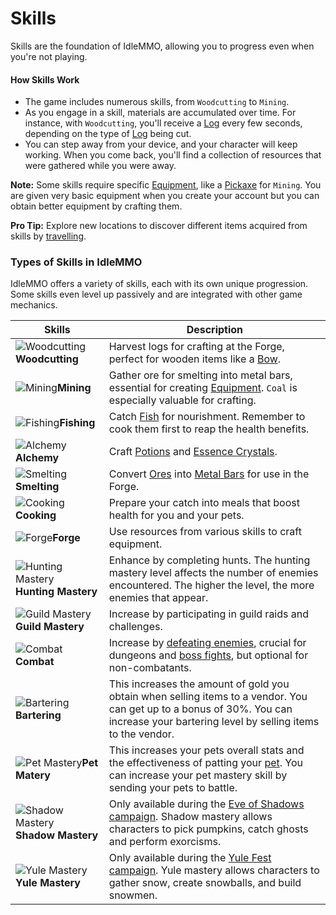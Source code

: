 # Skills

Skills are the foundation of IdleMMO, allowing you to progress even when you're not playing.

#### How Skills Work

- The game includes numerous skills, from `Woodcutting` to `Mining`. 
- As you engage in a skill, materials are accumulated over time. For instance, with `Woodcutting`, you'll receive a [Log](/wiki/items-and-pets/item-types) every few seconds, depending on the type of [Log](/wiki/items-and-pets/item-types) being cut.
- You can step away from your device, and your character will keep working. When you come back, you'll find a collection of resources that were gathered while you were away.

**Note:** Some skills require specific [Equipment](/wiki/items-and-pets/equipment), like a [Pickaxe](/wiki/items-and-pets/item-types) for `Mining`. You are given very basic equipment when you create your account but you can obtain better equipment by crafting them.

**Pro Tip:** Explore new locations to discover different items acquired from skills by [travelling](/wiki/activities-and-challenges/travelling).

### Types of Skills in IdleMMO

IdleMMO offers a variety of skills, each with its own unique progression. Some skills even level up passively and are integrated with other game mechanics.

| Skills | Description |
| -----  | ------      |
| <div>![Woodcutting](https://cdn.idle-mmo.com/cdn-cgi/image/width=24,height=24/uploaded/skins/DKC4LgMAyoUlDmo99LJOVbtUZsezIi-metad29vZGN1dHRpbmcucG5n-.png)__Woodcutting__</div> | Harvest logs for crafting at the Forge, perfect for wooden items like a [Bow](/wiki/items-and-pets/item-types). |
| <div>![Mining](https://cdn.idle-mmo.com/cdn-cgi/image/width=24,height=24/uploaded/skins/CwqOzwaWgR9ooe0BVEpgtKCAduFpka-metabWluaW5nLnBuZw==-.png)__Mining__</div> | Gather ore for smelting into metal bars, essential for creating [Equipment](/wiki/items-and-pets/equipment). `Coal` is especially valuable for crafting. |
| <div>![Fishing](https://cdn.idle-mmo.com/cdn-cgi/image/width=24,height=24/uploaded/skins/aFjVlrHK2um38ufObrBRXGOZOxGHsj-metaZmlzaGluZy5wbmc=-.png)__Fishing__</div> | Catch [Fish](/wiki/items-and-pets/item-types) for nourishment. Remember to cook them first to reap the health benefits. |
| <div>![Alchemy](https://cdn.idle-mmo.com/cdn-cgi/image/width=24,height=24/uploaded/skins/tMKfSVT7ZSbPwMxEIKmulq1B7lFIYZ-metaYWxjaGVteS5wbmc=-.png)__Alchemy__</div> | Craft [Potions](/wiki/items-and-pets/item-types) and [Essence Crystals](/wiki/items-and-pets/item-types). |
| <div>![Smelting](https://cdn.idle-mmo.com/cdn-cgi/image/width=24,height=24/uploaded/skins/01HMV8CSV9P697HRCPBMQMY6VA.png)__Smelting__</div> | Convert [Ores](/wiki/items-and-pets/item-types) into [Metal Bars](/wiki/items-and-pets/item-types) for use in the Forge. |
| <div>![Cooking](https://cdn.idle-mmo.com/cdn-cgi/image/width=24,height=24/uploaded/skins/wI2XxGzeSRX6AFMRUADAnKji9NgOIK-metaY29va2luZy5wbmc=-.png)__Cooking__</div> | Prepare your catch into meals that boost health for you and your pets. |
| <div>![Forge](https://cdn.idle-mmo.com/cdn-cgi/image/width=24,height=24/uploaded/skins/tuVX8BVjiz53PoeSWF1KJ26OTEOoZI-metaaDkucG5n-.png)__Forge__</div> | Use resources from various skills to craft equipment. |
| <div>![Hunting Mastery](https://cdn.idle-mmo.com/cdn-cgi/image/width=24,height=24/uploaded/skins/ryXY3r3TY70wWquLMMZ7idvKVR19GS-metaaHVudGluZy1pbWFnZS5wbmc=-.png)__Hunting Mastery__</div> | Enhance by completing hunts. The hunting mastery level affects the number of enemies encountered. The higher the level, the more enemies that appear. |
| <div>![Guild Mastery](https://cdn.idle-mmo.com/cdn-cgi/image/width=24,height=24/uploaded/skins/01HQQJQD8BME4JCHG9H879XM0Q.png)__Guild Mastery__</div> | Increase by participating in guild raids and challenges. |
| <div>![Combat](https://cdn.idle-mmo.com/cdn-cgi/image/width=24,height=24/uploaded/skins/1eJxBXb1BOJuZpUr2sL3NwaWOV3Gr0-metadGluLXN3b3JkLnBuZw==-.png)__Combat__</div> |  Increase by [defeating enemies](/wiki/activities-and-challenges/hunting-and-battling), crucial for dungeons and [boss fights](/wiki/activities-and-challenges/world-bosses), but optional for non-combatants. |
| <div>![Bartering](https://cdn.idle-mmo.com/cdn-cgi/image/width=24,height=24/uploaded/skins/Druis2lTKqmbl8YmDDVCy2TaYFl430-metaYmFydGVyaW5nLnBuZw==-.png)__Bartering__</div> | This increases the amount of gold you obtain when selling items to a vendor. You can get up to a bonus of 30%. You can increase your bartering level by selling items to the vendor. |
| <div>![Pet Mastery](https://cdn.idle-mmo.com/cdn-cgi/image/width=24,height=24/uploaded/skins/ByGAnT8nNgP0noQicPXr4mhgv1Ux6f-metaZHJhZ29uIDEucG5n-.png)__Pet Matery__</div> | This increases your pets overall stats and the effectiveness of patting your [pet](/wiki/items-and-pets/pets). You can increase your pet mastery skill by sending your pets to battle. |
| <div>![Shadow Mastery](https://cdn.idle-mmo.com/cdn-cgi/image/width=24,height=24/uploaded/skins/2DKOpVK1LsY1jwOER6tfuBfPGTDXHF-metacHVtcGtpbjMucG5n-.png)__Shadow Mastery__</div> | Only available during the [Eve of Shadows campaign](/wiki/items-and-pets/campaigns). Shadow mastery allows characters to pick pumpkins, catch ghosts and perform exorcisms. |
| <div>![Yule Mastery](https://cdn.idle-mmo.com/cdn-cgi/image/width=24,height=24/uploaded/skins/OXBGDWcgUce8zFwEUocxz59E6uABq9-metac25vd21hbi5wbmc=-.png)__Yule Mastery__</div> | Only available during the [Yule Fest campaign](/wiki/items-and-pets/campaigns). Yule mastery allows characters to gather snow, create snowballs, and build snowmen. |
